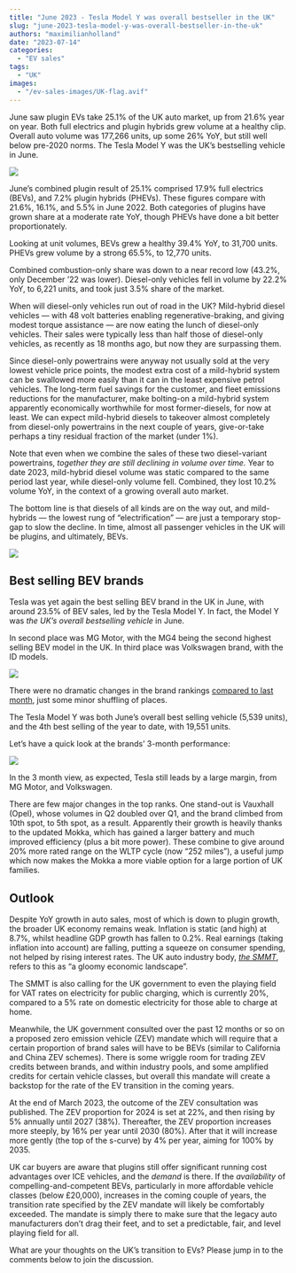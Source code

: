 ```yaml
---
title: "June 2023 - Tesla Model Y was overall bestseller in the UK"
slug: "june-2023-tesla-model-y-was-overall-bestseller-in-the-uk"
authors: "maximilianholland"
date: "2023-07-14"
categories:
  - "EV sales"
tags:
  - "UK"
images:
  - "/ev-sales-images/UK-flag.avif"
---
```


June saw plugin EVs take 25.1% of the UK auto market, up from 21.6% year on year. Both full electrics and plugin hybrids grew volume at a healthy clip. Overall auto volume was 177,266 units, up some 26% YoY, but still well below pre-2020 norms. The Tesla Model Y was the UK’s bestselling vehicle in June.

![](ev-sales-images/2023-06-UK-Passenger-Auto-Registrations.avif)

June’s combined plugin result of 25.1% comprised 17.9% full electrics (BEVs), and 7.2% plugin hybrids (PHEVs). These figures compare with 21.6%, 16.1%, and 5.5% in June 2022. Both categories of plugins have grown share at a moderate rate YoY, though PHEVs have done a bit better proportionately.

Looking at unit volumes, BEVs grew a healthy 39.4% YoY, to 31,700 units. PHEVs grew volume by a strong 65.5%, to 12,770 units.

Combined combustion-only share was down to a near record low (43.2%, only December ’22 was lower). Diesel-only vehicles fell in volume by 22.2% YoY, to 6,221 units, and took just 3.5% share of the market.

When will diesel-only vehicles run out of road in the UK? Mild-hybrid diesel vehicles — with 48 volt batteries enabling regenerative-braking, and giving modest torque assistance — are now eating the lunch of diesel-only vehicles. Their sales were typically less than half those of diesel-only vehicles, as recently as 18 months ago, but now they are surpassing them.

Since diesel-only powertrains were anyway not usually sold at the very lowest vehicle price points, the modest extra cost of a mild-hybrid system can be swallowed more easily than it can in the least expensive petrol vehicles. The long-term fuel savings for the customer, and fleet emissions reductions for the manufacturer, make bolting-on a mild-hybrid system apparently economically worthwhile for most former-diesels, for now at least. We can expect mild-hybrid diesels to takeover almost completely from diesel-only powertrains in the next couple of years, give-or-take perhaps a tiny residual fraction of the market (under 1%).

Note that even when we combine the sales of these two diesel-variant powertrains, _together they are still declining in volume over time._ Year to date 2023, mild-hybrid diesel volume was static compared to the same period last year, while diesel-only volume fell. Combined, they lost 10.2% volume YoY, in the context of a growing overall auto market.

The bottom line is that diesels of all kinds are on the way out, and mild-hybrids — the lowest rung of “electrification” — are just a temporary stop-gap to slow the decline. In time, almost all passenger vehicles in the UK will be plugins, and ultimately, BEVs.

![](ev-sales-images/2023-06-UK-Monthly-Powertrain-Market-Share.avif)

## Best selling BEV brands

Tesla was yet again the best selling BEV brand in the UK in June, with around 23.5% of BEV sales, led by the Tesla Model Y. In fact, the Model Y was _the UK’s overall bestselling vehicle_ in June.

In second place was MG Motor, with the MG4 being the second highest selling BEV model in the UK. In third place was Volkswagen brand, with the ID models.

![](ev-sales-images/2023-06-UK-BEV-Brand-_-Est.avif)

There were no dramatic changes in the brand rankings [compared to last month](/2023/06/20/may-2023-strongest-may-ever-for-tesla-in-the-uk/), just some minor shuffling of places.

The Tesla Model Y was both June’s overall best selling vehicle (5,539 units), and the 4th best selling of the year to date, with 19,551 units.

Let’s have a quick look at the brands’ 3-month performance:

![](ev-sales-images/2023-06-UK-BEV-Brand-_-Est.-Trailing-Qtr.avif)

In the 3 month view, as expected, Tesla still leads by a large margin, from MG Motor, and Volkswagen.

There are few major changes in the top ranks. One stand-out is Vauxhall (Opel), whose volumes in Q2 doubled over Q1, and the brand climbed from 10th spot, to 5th spot, as a result. Apparently their growth is heavily thanks to the updated Mokka, which has gained a larger battery and much improved efficiency (plus a bit more power). These combine to give around 20% more rated range on the WLTP cycle (now “252 miles”), a useful jump which now makes the Mokka a more viable option for a large portion of UK families.

## Outlook

Despite YoY growth in auto sales, most of which is down to plugin growth, the broader UK economy remains weak. Inflation is static (and high) at 8.7%, whilst headline GDP growth has fallen to 0.2%. Real earnings (taking inflation into account) are falling, putting a squeeze on consumer spending, not helped by rising interest rates. The UK auto industry body, [_the SMMT_](https://www.smmt.co.uk/2023/07/new-car-market-powers-up-as-industry-calls-for-vat-cut-on-ev-public-charging/), refers to this as “a gloomy economic landscape”.

The SMMT is also calling for the UK government to even the playing field for VAT rates on electricity for public charging, which is currently 20%, compared to a 5% rate on domestic electricity for those able to charge at home.

Meanwhile, the UK government consulted over the past 12 months or so on a proposed zero emission vehicle (ZEV) mandate which will require that a certain proportion of brand sales will have to be BEVs (similar to California and China ZEV schemes). There is some wriggle room for trading ZEV credits between brands, and within industry pools, and some amplified credits for certain vehicle classes, but overall this mandate will create a backstop for the rate of the EV transition in the coming years.

At the end of March 2023, the outcome of the ZEV consultation was published. The ZEV proportion for 2024 is set at 22%, and then rising by 5% annually until 2027 (38%). Thereafter, the ZEV proportion increases more steeply, by 16% per year until 2030 (80%). After that it will increase more gently (the top of the s-curve) by 4% per year, aiming for 100% by 2035.

UK car buyers are aware that plugins still offer significant running cost advantages over ICE vehicles, and the _demand_ is there. If the _availability_ of compelling-and-competent BEVs, particularly in more affordable vehicle classes (below £20,000), increases in the coming couple of years, the transition rate specified by the ZEV mandate will likely be comfortably exceeded. The mandate is simply there to make sure that the legacy auto manufacturers don’t drag their feet, and to set a predictable, fair, and level playing field for all.

What are your thoughts on the UK’s transition to EVs? Please jump in to the comments below to join the discussion.
